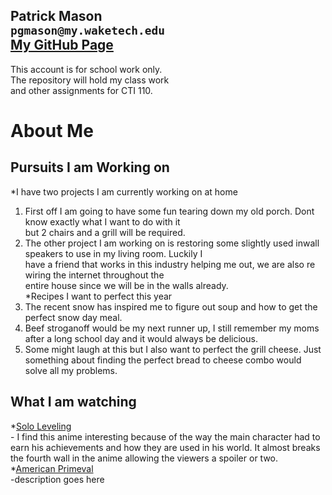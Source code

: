 Patrick Mason  
`pgmason@my.waketech.edu`  
[My GitHub Page](https://pgmasonSP2025.github.io)  
----------------------------------------------------  
This account is for school work only.  
The repository will hold my class work  
and other assignments for CTI 110.


# About Me
 ## Pursuits I am Working on  
   *I have two projects I am currently working on at home    
   1. First off I am going to have some fun tearing down my old porch. Dont know exactly what I want to do with it  
      but 2 chairs and a grill will be required. 
   2. The other project I am working on is restoring some slightly used inwall speakers to use in my living room. Luckily I  
      have a friend that works in this industry helping me out, we are also re wiring the internet throughout the  
      entire house since we will be in the walls already.  
   *Recipes I want to perfect this year  
   1. The recent snow has inspired me to figure out soup and how to get the perfect snow day meal.  
   2. Beef stroganoff would be my next runner up, I still remember my moms after a long school day and it would always be delicious. 
   3. Some might laugh at this but I also want to perfect the grill cheese. Just something about finding the perfect bread to cheese combo would solve all my problems.   
 ## What I am watching  
   *[Solo Leveling](https://www.youtube.com/watch?v=BIBXA1Tpp8U)  
	- I find this anime interesting because of the way the main character had to earn his achievements and how they are used in his world. It almost breaks the fourth wall in the anime allowing the viewers a spoiler or two.  
   *[American Primeval](https://www.youtube.com/watch?v=U8WMvCrywYg)  
	-description goes here
